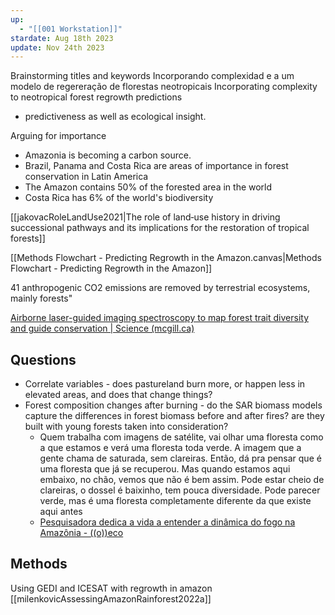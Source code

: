 ```yaml
---
up:
  - "[[001 Workstation]]"
stardate: Aug 18th 2023
update: Nov 24th 2023
---
```

Brainstorming titles and keywords
Incorporando complexidad  e a um modelo de regereração de florestas neotropicais
Incorporating complexity to neotropical forest regrowth predictions

- predictiveness as well as ecological insight.

Arguing for importance
- Amazonia is becoming a carbon source.
- Brazil, Panama and Costa Rica are areas of importance in forest conservation in Latin America
- The Amazon contains 50% of the forested area in the world
- Costa Rica has 6% of the world's biodiversity

[[jakovacRoleLandUse2021|The role of land‐use history in driving successional pathways and its implications for the restoration of tropical forests]]

[[Methods Flowchart - Predicting Regrowth in the Amazon.canvas|Methods Flowchart - Predicting Regrowth in the Amazon]]

41 anthropogenic CO2 emissions are removed by terrestrial ecosystems, mainly forests"

[Airborne laser-guided imaging spectroscopy to map forest trait diversity and guide conservation | Science (mcgill.ca)](https://www-science-org.proxy3.library.mcgill.ca/doi/10.1126/science.aaj1987)

## Questions
- Correlate variables - does pastureland burn more, or happen less in elevated areas, and does that change things?
- Forest composition changes after burning - do the SAR biomass models capture the differences in forest biomass before and after fires? are they built with young forests taken into consideration?
	- Quem trabalha com imagens de satélite, vai olhar uma floresta como a que estamos e verá uma floresta toda verde. A imagem que a gente chama de saturada, sem clareiras. Então, dá pra pensar que é uma floresta que já se recuperou. Mas quando estamos aqui embaixo, no chão, vemos que não é bem assim. Pode estar cheio de clareiras, o dossel é baixinho, tem pouca diversidade. Pode parecer verde, mas é uma floresta completamente diferente da que existe aqui antes
	- [Pesquisadora dedica a vida a entender a dinâmica do fogo na Amazônia - ((o))eco](https://oeco.org.br/reportagens/pesquisadora-dedica-a-vida-a-entender-a-dinamica-do-fogo-na-amazonia/)
## Methods
Using GEDI and ICESAT with regrowth in amazon
[[milenkovicAssessingAmazonRainforest2022a]]